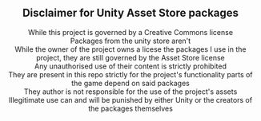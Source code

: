 <div align="center">

<h2>Disclaimer for Unity Asset Store packages</h2>

While this project is governed by a Creative Commons license
<br>Packages from the unity store aren't
<br>While the owner of the project owns a licese the packages I use in the project, they are still governed by the Asset Store license
<br>Any unauthorised use of their content is strictly prohibited
<br>They are present in this repo strictly for the project's functionality parts of the game depend on said packages
<br>They author is not responsible for the use of the project's assets
<br>Illegitimate use can and will be punished by either Unity or the creators of the packages themselves

</div>

